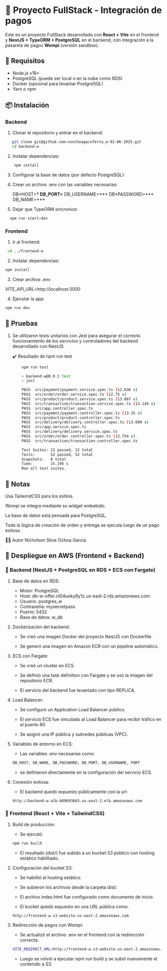 # 🛒 Proyecto FullStack - Integración de pagos

Este es un proyecto FullStack desarrollado con **React + Vite** en el frontend y **NestJS + TypeORM + PostgreSQL** en el backend, con integración a la pasarela de pagos **Wompi** (versión sandbox).

## 🚀 Requisitos

- Node.js v18+
- PostgreSQL (puede ser local o en la nube como RDS)
- Docker (opcional para levantar PostgreSQL)
- Yarn o npm

## 📦 Instalación

### Backend

1. Clonar el repositorio y entrar en el backend:

```bash
   git clone git@github.com:nsochoaga/oferta_w-02-06-2025.git
   cd backend-w
```

2. Instalar dependencias:

```bash
    npm install
```

3. Configurar la base de datos (por defecto PostgreSQL):

4. Crear un archivo .env con las variables necesarias:

   DB\*HOST=**\*
   DB_PORT=**
   DB_USERNAME=\*\**
   DB*PASSWORD=\*\*\*
   DB_NAME=\*\*\*

5. Dejar que TypeORM sincronice:

```bash
  npm run start:dev
```

### Frontend

1. Ir al frontend:

```bash
 cd ../frontend-w
```

2. Instalar dependencias:

```bash
npm install
```

3. Crear archivo .env

VITE_API_URL=http://localhost:3000

4. Ejecutar la app:

```bash
npm run dev
```

## 🧪 Pruebas

1. Se utilizaron tests unitarios con Jest para asegurar el correcto funcionamiento de los servicios y controladores del backend desarrollado con NestJS.

   ✔️ Resultado de npm run test

   ```bash
       npm run test

       > backend-w@0.0.1 test
       > jest

       PASS  src/payment/payment.service.spec.ts (12.636 s)
       PASS  src/order/order.service.spec.ts (12.75 s)
       PASS  src/product/product.service.spec.ts (13.067 s)
       PASS  src/transaction/transaction.service.spec.ts (13.144 s)
       PASS  src/app.controller.spec.ts
       PASS  src/payment/payment.controller.spec.ts (13.35 s)
       PASS  src/product/product.controller.spec.ts
       PASS  src/delivery/delivery.controller.spec.ts (13.609 s)
       PASS  src/app.service.spec.ts
       PASS  src/delivery/delivery.service.spec.ts
       PASS  src/order/order.controller.spec.ts (13.754 s)
       PASS  src/transaction/transaction.controller.spec.ts

       Test Suites: 12 passed, 12 total
       Tests:       52 passed, 52 total
       Snapshots:   0 total
       Time:        15.195 s
       Ran all test suites.
   ```

## 📝 Notas

Usa TailwindCSS para los estilos.

Wompi se integra mediante su widget embebido.

La base de datos está pensada para PostgreSQL.

Toda la lógica de creación de orden y entrega se ejecuta luego de un pago exitoso.

🧑‍💻 Autor
Nicholson Stive Ochoa Garcia

## 🚀 Despliegue en AWS (Frontend + Backend)

### 🧩 Backend (NestJS + PostgreSQL en RDS + ECS con Fargate)

1.  Base de datos en RDS:

    - Motor: PostgreSQL
    - Host: db-w-offer.ct04uoky6y1z.us-east-2.rds.amazonaws.com
    - Usuario: postgres_w
    - Contraseña: mysecretpass
    - Puerto: 5432
    - Base de datos: w_db

2.  Dockerización del backend:

    - Se creó una imagen Docker del proyecto NestJS con Dockerfile.

    - Se generó una imagen en Amazon ECR con un pipeline automático.

3.  ECS con Fargate:

    - Se creó un cluster en ECS.

    - Se definió una task definition con Fargate y se usó la imagen del repositorio ECR.

    - El servicio del backend fue levantado con tipo REPLICA.

4.  Load Balancer:

    - Se configuró un Application Load Balancer público.

    - El servicio ECS fue vinculado al Load Balancer para recibir tráfico en el puerto 80.

    - Se asignó una IP pública y subredes públicas (VPC).

5.  Variables de entorno en ECS:

    - Las variables .env necesarias como:

    ```bash
    DB_HOST, DB_NAME, DB_PASSWORD, DB_PORT, DB_USERNAME, PORT
    ```

    - se definieron directamente en la configuración del servicio ECS.

6.  Conexión exitosa:

    - El backend quedó expuesto públicamente con la url:

    ```bash
    http://backend-w-alb-689693603.us-east-2.elb.amazonaws.com
    ```

### 🎨 Frontend (React + Vite + TailwindCSS)

1. Build de producción:

   - Se ejecutó:

   ```bash
   npm run build
   ```

   - El resultado (dist/) fue subido a un bucket S3 público con hosting estático habilitado.

2. Configuración del bucket S3:

   - Se habilitó el hosting estático.

   - Se subieron los archivos desde la carpeta dist/.

   - El archivo index.html fue configurado como documento de inicio.

   - El bucket quedó expuesto en una URL pública como:

   ```bash
   http://frontend-w.s3-website-us-east-2.amazonaws.com
   ```

3. Redirección de pagos con Wompi:

   - Se actualizó el archivo .env en el frontend con la redirección correcta:

   ```bash
   VITE_REDIRECT_URL=http://frontend-w.s3-website-us-east-2.amazonaws.com/payment-result
   ```

   - Luego se volvió a ejecutar npm run build y se subió nuevamente el contenido a S3.
